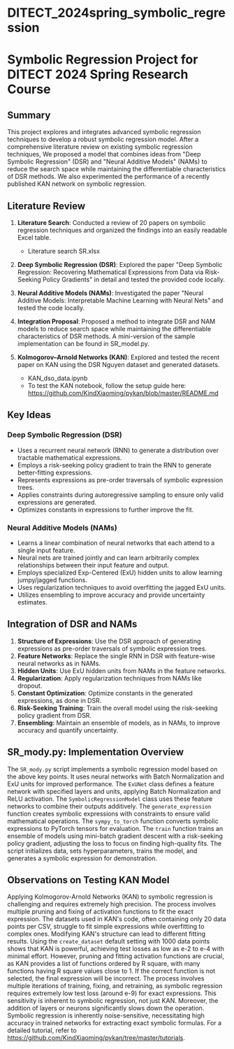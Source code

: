 # DITECT_2024spring_symbolic_regression

# Symbolic Regression Project for DITECT 2024 Spring Research Course

## Summary
This project explores and integrates advanced symbolic regression techniques to develop a robust symbolic regression model. After a comprehensive literature review on existing symbolic regression techniques, We proposed a model that combines ideas from "Deep Symbolic Regression" (DSR) and "Neural Additive Models" (NAMs) to reduce the search space while maintaining the differentiable characteristics of DSR methods. We also experimented the performance of a recently published KAN network on symbolic regression.

## Literature Review
1. **Literature Search**: Conducted a review of 20 papers on symbolic regression techniques and organized the findings into an easily readable Excel table.
   - Literature search SR.xlsx

2. **Deep Symbolic Regression (DSR)**: Explored the paper "Deep Symbolic Regression: Recovering Mathematical Expressions from Data via Risk-Seeking Policy Gradients" in detail and tested the provided code locally.

3. **Neural Additive Models (NAMs)**: Investigated the paper "Neural Additive Models: Interpretable Machine Learning with Neural Nets" and tested the code locally.

4. **Integration Proposal**: Proposed a method to integrate DSR and NAM models to reduce search space while maintaining the differentiable characteristics of DSR methods. A mini-version of the sample implementation can be found in SR_model.py.

5. **Kolmogorov–Arnold Networks (KAN)**: Explored and tested the recent paper on KAN using the DSR Nguyen dataset and generated datasets.
   - KAN_dso_data.ipynb
   - To test the KAN notebook, follow the setup guide here: https://github.com/KindXiaoming/pykan/blob/master/README.md

## Key Ideas
### Deep Symbolic Regression (DSR)
- Uses a recurrent neural network (RNN) to generate a distribution over tractable mathematical expressions.
- Employs a risk-seeking policy gradient to train the RNN to generate better-fitting expressions.
- Represents expressions as pre-order traversals of symbolic expression trees.
- Applies constraints during autoregressive sampling to ensure only valid expressions are generated.
- Optimizes constants in expressions to further improve the fit.

### Neural Additive Models (NAMs)
- Learns a linear combination of neural networks that each attend to a single input feature.
- Neural nets are trained jointly and can learn arbitrarily complex relationships between their input feature and output.
- Employs specialized Exp-Centered (ExU) hidden units to allow learning jumpy/jagged functions.
- Uses regularization techniques to avoid overfitting the jagged ExU units.
- Utilizes ensembling to improve accuracy and provide uncertainty estimates.

## Integration of DSR and NAMs
1. **Structure of Expressions**: Use the DSR approach of generating expressions as pre-order traversals of symbolic expression trees.
2. **Feature Networks**: Replace the single RNN in DSR with feature-wise neural networks as in NAMs.
3. **Hidden Units**: Use ExU hidden units from NAMs in the feature networks.
4. **Regularization**: Apply regularization techniques from NAMs like dropout.
5. **Constant Optimization**: Optimize constants in the generated expressions, as done in DSR.
6. **Risk-Seeking Training**: Train the overall model using the risk-seeking policy gradient from DSR.
7. **Ensembling**: Maintain an ensemble of models, as in NAMs, to improve accuracy and quantify uncertainty.

## SR_mody.py: Implementation Overview
The `SR_mody.py` script implements a symbolic regression model based on the above key points. It uses neural networks with Batch Normalization and ExU units for improved performance. The `ExUNet` class defines a feature network with specified layers and units, applying Batch Normalization and ReLU activation. The `SymbolicRegressionModel` class uses these feature networks to combine their outputs additively. The `generate_expression` function creates symbolic expressions with constraints to ensure valid mathematical operations. The `sympy_to_torch` function converts symbolic expressions to PyTorch tensors for evaluation. The `train` function trains an ensemble of models using mini-batch gradient descent with a risk-seeking policy gradient, adjusting the loss to focus on finding high-quality fits. The script initializes data, sets hyperparameters, trains the model, and generates a symbolic expression for demonstration.

## Observations on Testing KAN Model
Applying Kolmogorov-Arnold Networks (KAN) to symbolic regression is challenging and requires extremely high precision. The process involves multiple pruning and fixing of activation functions to fit the exact expression. The datasets used in KAN's code, often containing only 20 data points per CSV, struggle to fit simple expressions while overfitting to complex ones. Modifying KAN's structure can lead to different fitting results. Using the `create_dataset` default setting with 1000 data points shows that KAN is powerful, achieving test losses as low as e-2 to e-4 with minimal effort. However, pruning and fitting activation functions are crucial, as KAN provides a list of functions ordered by R square, with many functions having R square values close to 1. If the correct function is not selected, the final expression will be incorrect. The process involves multiple iterations of training, fixing, and retraining, as symbolic regression requires extremely low test loss (around e-9) for exact expressions. This sensitivity is inherent to symbolic regression, not just KAN. Moreover, the addition of layers or neurons significantly slows down the operation. Symbolic regression is inherently noise-sensitive, necessitating high accuracy in trained networks for extracting exact symbolic formulas. For a detailed tutorial, refer to https://github.com/KindXiaoming/pykan/tree/master/tutorials.
